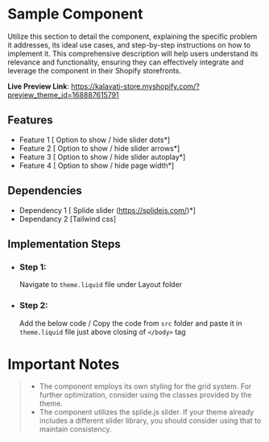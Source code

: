# Sample Component

Utilize this section to detail the component, explaining the specific problem it addresses, its ideal use cases, and step-by-step instructions on how to implement it. This comprehensive description will help users understand its relevance and functionality, ensuring they can effectively integrate and leverage the component in their Shopify storefronts. 

**Live Preview Link**: https://kalavati-store.myshopify.com/?preview_theme_id=168887615791


## Features

 - Feature 1 [ Option to show / hide slider dots*]
 - Feature 2 [ Option to show / hide slider arrows*]
 - Feature 3 [ Option to show / hide slider autoplay*]
 - Feature 4 [ Option to show / hide page width*]

## Dependencies

 - Dependency 1 [ Splide slider (https://splidejs.com/)*]
 - Dependancy 2 [Tailwind css]


## Implementation Steps

 - ### Step 1: 
   Navigate to `theme.liquid` file under Layout folder
   
  - ### Step 2:
	 Add the below code / Copy the code from `src` folder and paste it in
   `theme.liquid` file just above closing of `</body>` tag

# Important Notes

>  - The component employs its own styling for the grid system. For further optimization, consider using the classes provided by the
> theme.
>  - The component utilizes the splide.js slider. If your theme already includes a different slider library, you should consider using that to
> maintain consistency.
